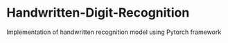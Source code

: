 # Handwritten-Digit-Recognition
Implementation of handwritten recognition model using Pytorch framework 
